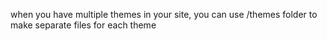 when you have multiple themes in your site, you can use /themes folder to make separate files for each theme